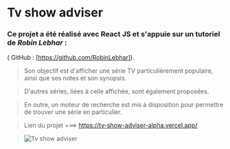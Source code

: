 # Tv show adviser

###  Ce projet a été réalisé avec React JS et s'appuie sur un tutoriel de *Robin Lebhar* :  
( GitHub : [https://github.com/RobinLebhar]).  
>  


> Son objectif est d'afficher une série TV particulièrement populaire, ainsi que ses notes et son synopsis.

> D'autres séries, liées à celle affichée, sont également proposées.

> En outre, un moteur de recherche est mis à disposition pour permettre de trouver une série en particulier. 

> Lien du projet  ===> https://tv-show-adviser-alpha.vercel.app/

>
>  

>![Tv show adviser](https://user-images.githubusercontent.com/111232852/211045240-257bf24d-be8d-4988-91ca-65465af887b6.png)

